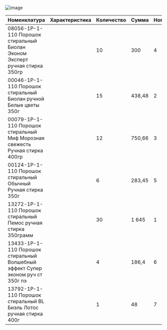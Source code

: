 

![image](https://user-images.githubusercontent.com/57089319/187325803-ad71f54c-d238-4d8d-a582-fb960a596221.png)

|Номенклатура |	Характеристика|	Количество|	Сумма|	Номер|
| ------------- | ------------- | ------------- | ------------- | ------------- |
08056-1Р-1-110 Порошок стиральный Биолан Эконом Эксперт ручная стирка 350гр	||	10	|300|	4
00046-1Р-1-110 Порошок стиральный Биолан ручной Белые цветы 350г ||		15 |	438,48 |2
00079-1Р-1-110 Порошок стиральный Миф Морозная свежесть Ручная стирка 400гр	 ||	12	|750,66|	3
00124-1Р-1-110 Порошок стиральный Обычный Ручная стирка 350г ||		6	|283,45|	5
13272-1Р-1-110 Порошок стиральный Пемос ручная стирка 350грамм ||		30|	1 645	|1
13433-1Р-1-110 Порошок стиральный Волшебный эффект Супер эконом руч ст 350г пэ ||		4	|186,4	|6
13792-1Р-1-110 Порошок стиральный BL Биэль Лотос ручная стирка 400г ||		1	|48|	7

